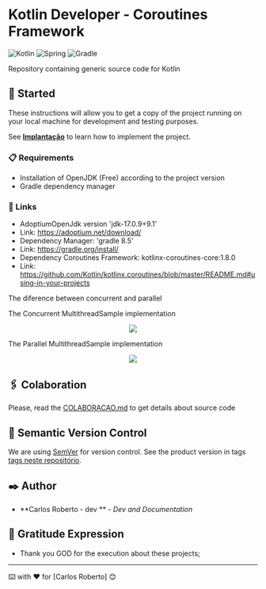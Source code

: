 # Kotlin Developer - Coroutines Framework
![Kotlin](https://img.shields.io/badge/kotlin-%237F52FF.svg?style=for-the-badge&logo=kotlin&logoColor=white)
![Spring](https://img.shields.io/badge/springboot-%236DB33F.svg?style=for-the-badge&logo=spring&logoColor=white)
![Gradle](https://img.shields.io/badge/Gradle-02303A.svg?style=for-the-badge&logo=Gradle&logoColor=white)

Repository containing generic source code for Kotlin

## 🚀 Started

These instructions will allow you to get a copy of the project running on your local machine for development and testing purposes.

See **[Implantação](#-implanta%C3%A7%C3%A3o)** to learn how to implement the project.

### 📋 Requirements

- Installation of OpenJDK (Free) according to the project version 
- Gradle dependency manager

### 🔧 Links
  - AdoptiumOpenJdk version 'jdk-17.0.9+9.1'
  - Link: https://adoptium.net/download/
  - Dependency Manager: 'gradle 8.5'
  - Link: https://gradle.org/install/ 
  - Dependency Coroutines Framework: kotlinx-coroutines-core:1.8.0
  - Link: https://github.com/Kotlin/kotlinx.coroutines/blob/master/README.md#using-in-your-projects

The diference between concurrent and parallel

The Concurrent MultithreadSample implementation

<p align="center">
  <img src= "https://github.com/CarlosRobertoMedeiros/repo-kotlin-developer/tree/main/fundamentals/coroutines-framework/src/main/kotlin/br/com/roberto/kotlin/coroutines_framework/za/ConcurrentMultithread.jpg" />
</p>

The Parallel MultithreadSample implementation

<p align="center">
  <img src= "https://github.com/CarlosRobertoMedeiros/repo-kotlin-developer/tree/main/fundamentals/coroutines-framework/src/main/kotlin/br/com/roberto/kotlin/coroutines_framework/za/ParallelMultithread.jpg" />
</p>



## 🖇️ Colaboration

Please, read the [COLABORACAO.md](https://gist.github.com/usuario/linkParaInfoSobreContribuicoes) to get details about source code

## 📌 Semantic Version Control

We are using [SemVer](http://semver.org/) for version control. See the product version in tags [tags neste repositório](https://github.com/suas/tags/do/projeto). 

## ✒️ Author

* **Carlos Roberto - dev ** - *Dev and Documentation*

## 🎁 Gratitude Expression

* Thank you GOD for the execution about these projects;

---
⌨️ with ❤️ for [Carlos Roberto] 😊

